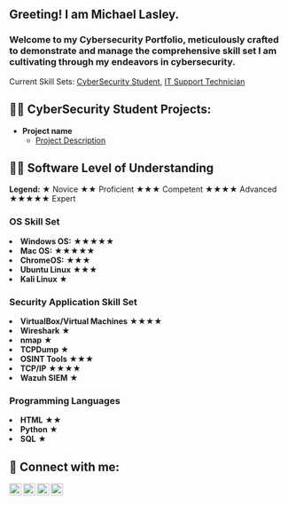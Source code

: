 <h2>Greeting!  I am Michael Lasley.</h2><h3>Welcome to my Cybersecurity Portfolio, meticulously crafted to demonstrate and manage the comprehensive skill set I am cultivating through my endeavors in cybersecurity.</h3>Current Skill Sets: <a href="https://github.com/michaeldlasley">CyberSecurity Student</a>, <a href="https://www.linkedin.com/in/mdlasley/">IT Support Technician</a> </h1>

<h2>👨‍💻 CyberSecurity Student Projects:</h2>

- <b>Project name</b>
  - [Project Description](https://)

<h2>👨‍💻 Software Level of Understanding</h2>

<!DOCTYPE html>
<html lang="en">
<head>
    <meta charset="UTF-8">
    <meta name="viewport" content="width=device-width, initial-scale=1.0">
</head>
<body>
    <div class="legend">
        <strong>Legend:</strong>    &#9733; Novice &#9733;&#9733; Proficient  &#9733;&#9733;&#9733; Competent  &#9733;&#9733;&#9733;&#9733; Advanced   &#9733;&#9733;&#9733;&#9733;&#9733; Expert
    </div>
        <h3>OS Skill Set</h3>
              <li><strong>Windows OS:</strong> <span class="stars">&#9733;&#9733;&#9733;&#9733;&#9733;</span></li>
              <li><strong>Mac OS:</strong> <span class="stars">&#9733;&#9733;&#9733;&#9733;&#9733;</span></li>
              <li><strong>ChromeOS:</strong> <span class="stars">&#9733;&#9733;&#9733;</span></li>
              <li><strong>Ubuntu Linux</strong> <span class="stars">&#9733;&#9733;&#9733;</span></li>
              <li><strong>Kali Linux</strong> <span class="stars">&#9733;</span></li>
        <h3>Security Application Skill Set</h3>
              <li><strong>VirtualBox/Virtual Machines</strong> <span class="stars">&#9733;&#9733;&#9733;&#9733;</span></li>
              <li><strong>Wireshark</strong> <span class="stars">&#9733;</span></li>
              <li><strong>nmap</strong> <span class="stars">&#9733;</span></li>
              <li><strong>TCPDump</strong> <span class="stars">&#9733;</span></li>
              <li><strong>OSINT Tools</strong> <span class="stars">&#9733;&#9733;&#9733;</span></li>
              <li><strong>TCP/IP</strong> <span class="stars">&#9733;&#9733;&#9733;&#9733;</span></li>
              <li><strong>Wazuh SIEM</strong> <span class="stars">&#9733;</span></li>
        <h3>Programming Languages</h3>
              <li><strong>HTML</strong> <span class="stars">&#9733;&#9733;</span></li>
              <li><strong>Python</strong> <span class="stars">&#9733;</span></li>
              <li><strong>SQL</strong> <span class="stars">&#9733;</span></li>

            
</body>
</html>

<h2> 🤳 Connect with me:</h2>

[<img align="left" alt="michaeldlasley | YouTube" width="22px" src="https://cdn.jsdelivr.net/npm/simple-icons@v3/icons/youtube.svg" />][youtube]
[<img align="left" alt="michaeldlasley | Twitter" width="22px" src="https://cdn.jsdelivr.net/npm/simple-icons@v3/icons/twitter.svg" />][twitter]
[<img align="left" alt="mdlasley | LinkedIn" width="22px" src="https://cdn.jsdelivr.net/npm/simple-icons@v3/icons/linkedin.svg" />][linkedin]
[<img align="left" alt="michaeldlasley | Instagram" width="22px" src="https://cdn.jsdelivr.net/npm/simple-icons@v3/icons/instagram.svg" />][instagram]

[twitter]: https://twitter.com/michaeldlasley
[youtube]: https://www.youtube.com/c/michaeldlasley
[instagram]: https://www.instagram.com/michaeldlasley/
[linkedin]: https://linkedin.com/in/mdlasley

<!--
**michaeldlasley/michaeldlasley** is a ✨ _special_ ✨ repository because its `README.md` (this file) appears on your GitHub profile.

Here are some ideas to get you started:

- 🔭 I’m currently working on ...
- 🌱 I’m currently learning ...
- 👯 I’m looking to collaborate on ...
- 🤔 I’m looking for help with ...
- 💬 Ask me about ...
- 📫 How to reach me: ...
- 😄 Pronouns: ...
- ⚡ Fun fact: ...
-->
